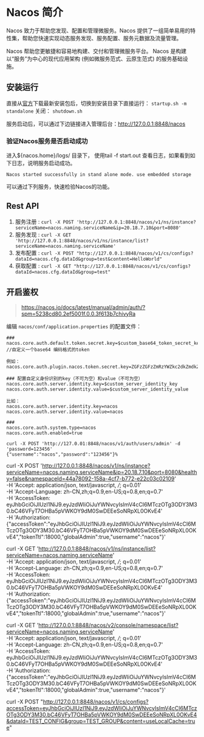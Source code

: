 # Nacos 简介

Nacos 致力于帮助您发现、配置和管理微服务。Nacos 提供了一组简单易用的特性集，帮助您快速实现动态服务发现、服务配置、服务元数据及流量管理。

Nacos 帮助您更敏捷和容易地构建、交付和管理微服务平台。 Nacos 是构建以“服务”为中心的现代应用架构 (例如微服务范式、云原生范式) 的服务基础设施。

## 安装运行
直接从[官方](https://github.com/alibaba/nacos/releases)下载最新安装包后，切换到安装目录下直接运行：
`startup.sh -m standalone`
关闭：
`shutdown.sh`

服务启动后，可以通过下边链接进入管理后台：http://127.0.0.1:8848/nacos

### 验证Nacos服务是否启动成功
进入${nacos.home}/logs/ 目录下， 使用tail -f start.out 查看日志，如果看到如下日志，说明服务启动成功。
```
Nacos started successfully in stand alone mode. use embedded storage
```
可以通过下列服务，快速检验Nacos的功能。

## Rest API
1. 服务注册 : `curl -X POST 'http://127.0.0.1:8848/nacos/v1/ns/instance?serviceName=nacos.naming.serviceName&ip=20.18.7.10&port=8080'`
2. 服务发现 : `curl -X GET 'http://127.0.0.1:8848/nacos/v1/ns/instance/list?serviceName=nacos.naming.serviceName'`
3. 发布配置 : `curl -X POST "http://127.0.0.1:8848/nacos/v1/cs/configs?dataId=nacos.cfg.dataId&group=test&content=HelloWorld"`
4. 获取配置 : `curl -X GET "http://127.0.0.1:8848/nacos/v1/cs/configs?dataId=nacos.cfg.dataId&group=test"`


## 开启鉴权
> https://nacos.io/docs/latest/manual/admin/auth/?spm=5238cd80.2ef5001f.0.0.3f613b7chivyRa

编辑 `nacos/conf/application.properties` 的配置文件：
```
###
nacos.core.auth.default.token.secret.key=$custom_base64_token_secret_key //自定义一个base64 编码格式的token

例如： nacos.core.auth.plugin.nacos.token.secret.key=ZGFzZGFzZmRzYWZkc2dkZmdkZmhmZHNmc2Zkc2Rhc2Rhc2Rhc2Rhcw==

### 配置自定义身份识别的key（不可为空）和value（不可为空）
nacos.core.auth.server.identity.key=$custom_server_identity_key
nacos.core.auth.server.identity.value=$custom_server_identity_value

比如：
nacos.core.auth.server.identity.key=nacos
nacos.core.auth.server.identity.value=nacos

###
nacos.core.auth.system.type=nacos
nacos.core.auth.enabled=true
```


```
curl -X POST 'http://127.0.01:8848/nacos/v1/auth/users/admin' -d 'password=123456'
{"username":"nacos","password":"123456"}% 
```



curl -X POST 'http://127.0.0.1:8848/nacos/v1/ns/instance?serviceName=nacos.naming.serviceName&ip=20.18.7.10&port=8080&healthy=false&namespaceId=44a78092-158a-4cf7-b772-e22c03c02109' \
-H 'Accept: application/json, text/javascript, */*; q=0.01' \
-H 'Accept-Language: zh-CN,zh;q=0.9,en-US;q=0.8,en;q=0.7' \
-H 'AccessToken: eyJhbGciOiJIUzI1NiJ9.eyJzdWIiOiJuYWNvcyIsImV4cCI6MTczOTg3ODY3M30.bC46VFyT7OHBa5pVWKOY9dM0SwDEEeSoNRpXL0OKvE4' \
-H 'Authorization: {"accessToken":"eyJhbGciOiJIUzI1NiJ9.eyJzdWIiOiJuYWNvcyIsImV4cCI6MTczOTg3ODY3M30.bC46VFyT7OHBa5pVWKOY9dM0SwDEEeSoNRpXL0OKvE4","tokenTtl":18000,"globalAdmin":true,"username":"nacos"}'


curl -X GET 'http://127.0.0.1:8848/nacos/v1/ns/instance/list?serviceName=nacos.naming.serviceName' \
-H 'Accept: application/json, text/javascript, */*; q=0.01' \
-H 'Accept-Language: zh-CN,zh;q=0.9,en-US;q=0.8,en;q=0.7' \
-H 'AccessToken: eyJhbGciOiJIUzI1NiJ9.eyJzdWIiOiJuYWNvcyIsImV4cCI6MTczOTg3ODY3M30.bC46VFyT7OHBa5pVWKOY9dM0SwDEEeSoNRpXL0OKvE4' \
-H 'Authorization: {"accessToken":"eyJhbGciOiJIUzI1NiJ9.eyJzdWIiOiJuYWNvcyIsImV4cCI6MTczOTg3ODY3M30.bC46VFyT7OHBa5pVWKOY9dM0SwDEEeSoNRpXL0OKvE4","tokenTtl":18000,"globalAdmin":true,"username":"nacos"}'


curl -X GET 'http://127.0.0.1:8848/nacos/v2/console/namespace/list?serviceName=nacos.naming.serviceName' \
-H 'Accept: application/json, text/javascript, */*; q=0.01' \
-H 'Accept-Language: zh-CN,zh;q=0.9,en-US;q=0.8,en;q=0.7' \
-H 'AccessToken: eyJhbGciOiJIUzI1NiJ9.eyJzdWIiOiJuYWNvcyIsImV4cCI6MTczOTg3ODY3M30.bC46VFyT7OHBa5pVWKOY9dM0SwDEEeSoNRpXL0OKvE4' \
-H 'Authorization: {"accessToken":"eyJhbGciOiJIUzI1NiJ9.eyJzdWIiOiJuYWNvcyIsImV4cCI6MTczOTg3ODY3M30.bC46VFyT7OHBa5pVWKOY9dM0SwDEEeSoNRpXL0OKvE4","tokenTtl":18000,"globalAdmin":true,"username":"nacos"}'

curl -X POST "http://127.0.0.1:8848/nacos/v1/cs/configs?accessToken=eyJhbGciOiJIUzI1NiJ9.eyJzdWIiOiJuYWNvcyIsImV4cCI6MTczOTg3ODY3M30.bC46VFyT7OHBa5pVWKOY9dM0SwDEEeSoNRpXL0OKvE4&dataId=TEST_CONFIG&group=TEST_GROUP&content=useLocalCache=true"